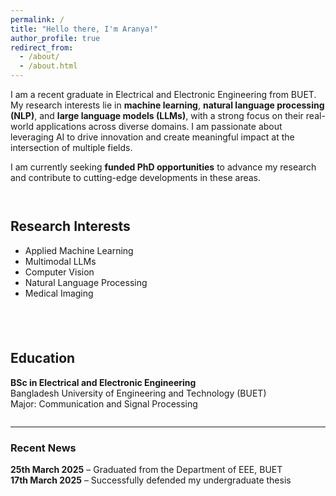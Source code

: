 ```yaml
---
permalink: /
title: "Hello there, I'm Aranya!"
author_profile: true
redirect_from: 
  - /about/
  - /about.html
---
```


I am a recent graduate in Electrical and Electronic Engineering from BUET. My research interests lie in **machine learning**, **natural language processing (NLP)**, and **large language models (LLMs)**, with a strong focus on their real-world applications across diverse domains. I am passionate about leveraging AI to drive innovation and create meaningful impact at the intersection of multiple fields.

I am currently seeking **funded PhD opportunities** to advance my research and contribute to cutting-edge developments in these areas.

<div style="display: flex; gap: 40px; flex-wrap: wrap; margin-top: 2em;">

<div style="flex: 1; min-width: 250px;">
<h2>Research Interests</h2>
<ul>
  <li>Applied Machine Learning</li>
  <li>Multimodal LLMs</li>
  <li>Computer Vision</li>
  <li>Natural Language Processing</li>
  <li>Medical Imaging</li>
</ul>
</div>

<div style="flex: 1; min-width: 250px;">
<h2>Education</h2>
<p><strong>BSc in Electrical and Electronic Engineering</strong><br>
Bangladesh University of Engineering and Technology (BUET)<br>
Major: Communication and Signal Processing</p>
</div>

</div>

---

### Recent News
**25th March 2025** – Graduated from the Department of EEE, BUET  
**17th March 2025** – Successfully defended my undergraduate thesis
